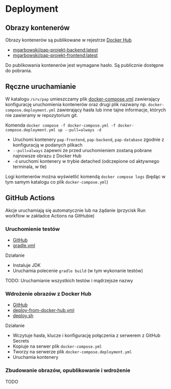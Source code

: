 # Deployment

## Obrazy kontenerów
Obrazy kontenerów są publikowane w rejestrze [Docker Hub](https://hub.docker.com)
* [mgarbowski/pap-projekt-backend:latest](https://hub.docker.com/repository/docker/mgarbowski/pap-projekt-backend/general)
* [mgarbowski/pap-projekt-frontend:latest](https://hub.docker.com/repository/docker/mgarbowski/pap-projekt-frontend/general)

Do publikowania kontenerów jest wymagane hasło. Są publicznie dostępne do pobrania.

## Ręczne uruchamianie
W katalogu `/srv/pap` umieszczamy plik [docker-compose.yml](../deployment/docker-compose.yml) zawierający konfigurację uruchomienia
kontenerów oraz drugi plik nazwany np. `docker-compose.deployment.yml` zawierający hasła lub inne tajne informacje, 
których nie zawieramy w repozytorium git.

Komenda `docker compose -f docker-compose.yml -f docker-compose.deployment.yml up --pull=always -d`
* Uruchomi kontenery `pap-frontend`, `pap-backend`, `pap-database` zgodnie z konfiguracją w podanych plikach
* `--pull=always` zapewni że przed uruchomieniem zostaną pobrane najnowsze obrazu z Docker Hub
* `-d` uruchomi kontenery w trybie detached (odczepione od aktywnego terminala, w tle)

Logi kontenerów można wyświetlić komendą `docker compose logs` (będąc w tym samym katalogu co plik `docker-compose.yml`)

## GitHub Actions
Akcje uruchamiają się automatycznie lub na żądanie (przycisk Run workflow w zakładce Actions na GitHubie)

### Uruchomienie testów
* [GitHub](https://github.com/mGarbowski/pap-projekt/actions/workflows/gradle.yml)
* [gradle.yml](../.github/workflows/backend-tests.yml)

Działanie
* Instaluje JDK
* Uruchamia polecenie `gradle build` (w tym wykonanie testów)

TODO: Uruchamianie wszystkich testów i mądrzejsze nazwy

### Wdrożenie obrazów z Docker Hub
* [GitHub](https://github.com/mGarbowski/pap-projekt/actions/workflows/deploy-from-docker-hub.yml)
* [deploy-from-docker-hub.yml](../.github/workflows/deploy-from-docker-hub.yml)
* [deploy.sh](../deployment/deploy.sh)

Działanie
* Wczytuje hasła, klucze i konfigurację połączenia z serwerem z GitHub Secrets
* Kopiuje na serwer plik `docker-compose.yml`
* Tworzy na serwerze plik `docker-compose.deployment.yml`
* Uruchamia kontenery


### Zbudowanie obrazów, opublikowanie i wdrożenie
TODO